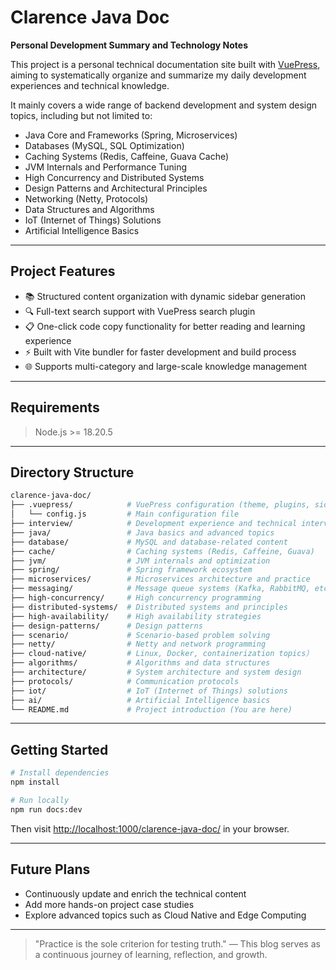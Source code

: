 # Clarence Java Doc

**Personal Development Summary and Technology Notes**

This project is a personal technical documentation site built with [VuePress](https://vuepress.vuejs.org/), aiming to systematically organize and summarize my daily development experiences and technical knowledge.

It mainly covers a wide range of backend development and system design topics, including but not limited to:
- Java Core and Frameworks (Spring, Microservices)
- Databases (MySQL, SQL Optimization)
- Caching Systems (Redis, Caffeine, Guava Cache)
- JVM Internals and Performance Tuning
- High Concurrency and Distributed Systems
- Design Patterns and Architectural Principles
- Networking (Netty, Protocols)
- Data Structures and Algorithms
- IoT (Internet of Things) Solutions
- Artificial Intelligence Basics

---

## Project Features

- 📚 Structured content organization with dynamic sidebar generation
- 🔍 Full-text search support with VuePress search plugin
- 📋 One-click code copy functionality for better reading and learning experience
- ⚡️ Built with Vite bundler for faster development and build process
- 🌐 Supports multi-category and large-scale knowledge management

---

## Requirements

> Node.js >= 18.20.5

---

## Directory Structure

```bash
clarence-java-doc/
├── .vuepress/            # VuePress configuration (theme, plugins, sidebar generation)
│   └── config.js         # Main configuration file
├── interview/            # Development experience and technical interviews
├── java/                 # Java basics and advanced topics
├── database/             # MySQL and database-related content
├── cache/                # Caching systems (Redis, Caffeine, Guava)
├── jvm/                  # JVM internals and optimization
├── spring/               # Spring framework ecosystem
├── microservices/        # Microservices architecture and practice
├── messaging/            # Message queue systems (Kafka, RabbitMQ, etc.)
├── high-concurrency/     # High concurrency programming
├── distributed-systems/  # Distributed systems and principles
├── high-availability/    # High availability strategies
├── design-patterns/      # Design patterns
├── scenario/             # Scenario-based problem solving
├── netty/                # Netty and network programming
├── cloud-native/         # Linux, Docker, containerization topics）
├── algorithms/           # Algorithms and data structures
├── architecture/         # System architecture and system design
├── protocols/            # Communication protocols
├── iot/                  # IoT (Internet of Things) solutions
├── ai/                   # Artificial Intelligence basics
└── README.md             # Project introduction (You are here)
```

---

## Getting Started

```bash
# Install dependencies
npm install

# Run locally
npm run docs:dev
```

Then visit [http://localhost:1000/clarence-java-doc/](http://localhost:1000/clarence-java-doc/) in your browser.

---

## Future Plans

- Continuously update and enrich the technical content
- Add more hands-on project case studies
- Explore advanced topics such as Cloud Native and Edge Computing

---

> "Practice is the sole criterion for testing truth." — This blog serves as a continuous journey of learning, reflection, and growth.
